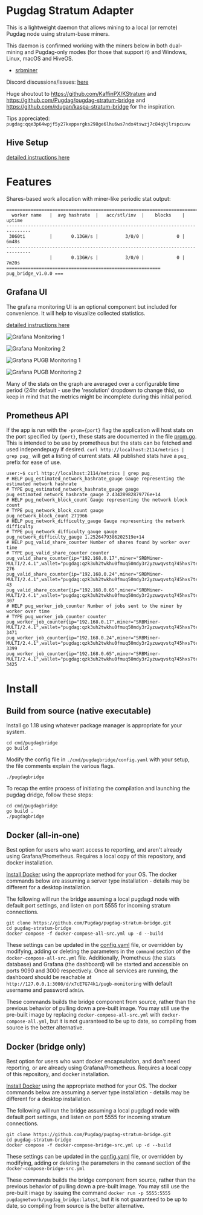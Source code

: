 # Pugdag Stratum Adapter

This is a lightweight daemon that allows mining to a local (or remote)
Pugdag node using stratum-base miners.

This daemon is confirmed working with the miners below in both dual-mining
and Pugdag-only modes (for those that support it) and Windows, Linux,
macOS and HiveOS.

- [srbminer](https://github.com/doktor83/SRBMiner-Multi/releases)

Discord discussions/issues: [here](https://discord.gg/pPNESjGfb5)

Huge shoutout to https://github.com/KaffinPX/KStratum and
https://github.com/Pugdag/pugdag-stratum-bridge and
https://github.com/rdugan/kaspa-stratum-bridge for the inspiration.

Tips appreciated: `pugdag:qqe3p64wpjf5y27kxppxrgks298ge6lhu6ws7ndx4tswzj7c84qkjlrspcuxw`

## Hive Setup

[detailed instructions here](docs/hive-setup.md)

# Features

Shares-based work allocation with miner-like periodic stat output:

```
===============================================================================
  worker name   |  avg hashrate  |   acc/stl/inv  |    blocks    |    uptime
-------------------------------------------------------------------------------
 3060ti         |       0.13GH/s |          3/0/0 |            0 |       6m48s
-------------------------------------------------------------------------------
                |       0.13GH/s |          3/0/0 |            0 |       7m20s
========================================================= pug_bridge_v1.0.0 ===
```

## Grafana UI

The grafana monitoring UI is an optional component but included for
convenience. It will help to visualize collected statistics.

[detailed instructions here](docs/monitoring-setup.md)

![Grafana Monitoring 1](docs/images/grafana-1.png)

![Grafana Monitoring 2](docs/images/grafana-2.png)

![Grafana PUGB Monitoring 1](docs/images/grafana-3.png)

![Grafana PUGB Monitoring 2](docs/images/grafana-4.png)

Many of the stats on the graph are averaged over a configurable time
period (24hr default - use the 'resolution' dropdown to change this), so
keep in mind that the metrics might be incomplete during this initial
period.

## Prometheus API

If the app is run with the `-prom={port}` flag the application will host
stats on the port specified by `{port}`, these stats are documented in
the file [prom.go](src/pugdagstratum/prom.go). This is intended to be use
by prometheus but the stats can be fetched and used independepugy if
desired. `curl http://localhost:2114/metrics | grep pug_` will get a
listing of current stats. All published stats have a `pug_` prefix for
ease of use.

```
user:~$ curl http://localhost:2114/metrics | grep pug_
# HELP pug_estimated_network_hashrate_gauge Gauge representing the estimated network hashrate
# TYPE pug_estimated_network_hashrate_gauge gauge
pug_estimated_network_hashrate_gauge 2.43428982879776e+14
# HELP pug_network_block_count Gauge representing the network block count
# TYPE pug_network_block_count gauge
pug_network_block_count 271966
# HELP pug_network_difficulty_gauge Gauge representing the network difficulty
# TYPE pug_network_difficulty_gauge gauge
pug_network_difficulty_gauge 1.2526479386202519e+14
# HELP pug_valid_share_counter Number of shares found by worker over time
# TYPE pug_valid_share_counter counter
pug_valid_share_counter{ip="192.168.0.17",miner="SRBMiner-MULTI/2.4.1",wallet="pugdag:qzk3uh2twkhu0fmuq50mdy3r2yzuwqvstq745hxs7tet25hfd4egcafcdmpdl",worker="002"} 276
pug_valid_share_counter{ip="192.168.0.24",miner="SRBMiner-MULTI/2.4.1",wallet="pugdag:qzk3uh2twkhu0fmuq50mdy3r2yzuwqvstq745hxs7tet25hfd4egcafcdmpdl",worker="003"} 43
pug_valid_share_counter{ip="192.168.0.65",miner="SRBMiner-MULTI/2.4.1",wallet="pugdag:qzk3uh2twkhu0fmuq50mdy3r2yzuwqvstq745hxs7tet25hfd4egcafcdmpdl",worker="001"} 307
# HELP pug_worker_job_counter Number of jobs sent to the miner by worker over time
# TYPE pug_worker_job_counter counter
pug_worker_job_counter{ip="192.168.0.17",miner="SRBMiner-MULTI/2.4.1",wallet="pugdag:qzk3uh2twkhu0fmuq50mdy3r2yzuwqvstq745hxs7tet25hfd4egcafcdmpdl",worker="002"} 3471
pug_worker_job_counter{ip="192.168.0.24",miner="SRBMiner-MULTI/2.4.1",wallet="pugdag:qzk3uh2twkhu0fmuq50mdy3r2yzuwqvstq745hxs7tet25hfd4egcafcdmpdl",worker="003"} 3399
pug_worker_job_counter{ip="192.168.0.65",miner="SRBMiner-MULTI/2.4.1",wallet="pugdag:qzk3uh2twkhu0fmuq50mdy3r2yzuwqvstq745hxs7tet25hfd4egcafcdmpdl",worker="001"} 3425
```

# Install

## Build from source (native executable)

Install go 1.18 using whatever package manager is appropriate for your
system.

```
cd cmd/pugdagbridge
go build .
```

Modify the config file in `./cmd/pugdagbridge/config.yaml` with your setup,
the file comments explain the various flags.

```
./pugdagbridge
```

To recap the entire process of initiating the compilation and launching
the pugdag dridge, follow these steps:

```
cd cmd/pugdagbridge
go build .
./pugdagbridge
```

## Docker (all-in-one)

Best option for users who want access to reporting, and aren't already
using Grafana/Prometheus. Requires a local copy of this repository, and
docker installation.

[Install Docker](https://docs.docker.com/engine/install/) using the
appropriate method for your OS. The docker commands below are assuming a
server type installation - details may be different for a desktop
installation.

The following will run the bridge assuming a local pugdagd node with
default port settings, and listen on port 5555 for incoming stratum
connections.

```
git clone https://github.com/Pugdag/pugdag-stratum-bridge.git
cd pugdag-stratum-bridge
docker compose -f docker-compose-all-src.yml up -d --build
```

These settings can be updated in the [config.yaml](cmd/pugdagbridge/config.yaml)
file, or overridden by modifying, adding or deleting the parameters in the
`command` section of the `docker-compose-all-src.yml` file. Additionally,
Prometheus (the stats database) and Grafana (the dashboard) will be
started and accessible on ports 9090 and 3000 respectively. Once all
services are running, the dashboard should be reachable at
`http://127.0.0.1:3000/d/x7cE7G74k1/pugb-monitoring` with default
username and password `admin`.

These commands builds the bridge component from source, rather than
the previous behavior of pulling down a pre-built image. You may still
use the pre-built image by replacing `docker-compose-all-src.yml` with
`docker-compose-all.yml`, but it is not guaranteed to be up to date, so
compiling from source is the better alternative.

## Docker (bridge only)

Best option for users who want docker encapsulation, and don't need
reporting, or are already using Grafana/Prometheus. Requires a local
copy of this repository, and docker installation.

[Install Docker](https://docs.docker.com/engine/install/) using the
appropriate method for your OS. The docker commands below are assuming a
server type installation - details may be different for a desktop
installation.

The following will run the bridge assuming a local pugdagd node with
default port settings, and listen on port 5555 for incoming stratum
connections.

```
git clone https://github.com/Pugdag/pugdag-stratum-bridge.git
cd pugdag-stratum-bridge
docker compose -f docker-compose-bridge-src.yml up -d --build
```

These settings can be updated in the [config.yaml](cmd/pugdagbridge/config.yaml)
file, or overridden by modifying, adding or deleting the parameters in the
`command` section of the `docker-compose-bridge-src.yml`

These commands builds the bridge component from source, rather than the
previous behavior of pulling down a pre-built image. You may still use
the pre-built image by issuing the command `docker run -p 5555:5555 pugdagnetwork/pugdag_bridge:latest`,
but it is not guaranteed to be up to date, so compiling from source is
the better alternative.
